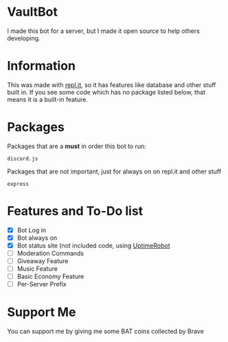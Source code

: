 # VaultBot
I made this bot for a server, but I made it open source to help others developing.

# Information
This was made with [repl.it](https://repl.it/), so it has features like database and other stuff built in. If you see some code which has no package listed below, that means it is a built-in feature.

# Packages
Packages that are a __must__ in order this bot to run:
```
discord.js
```
Packages that are not important, just for always on on repl.it and other stuff
```
express
```

# Features and To-Do list
- [x] Bot Log in
- [x] Bot always on
- [x] Bot status site (not included code, using [UptimeRobot](http://uptimerobot.com/)
- [ ] Moderation Commands
- [ ] Giveaway Feature
- [ ] Music Feature
- [ ] Basic Economy Feature
- [ ] Per-Server Prefix

# Support Me
You can support me by giving me some BAT coins collected by Brave
